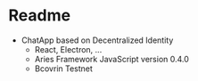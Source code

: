 # Readme 
- ChatApp based on Decentralized Identity
  - React, Electron, ...
  - Aries Framework JavaScript version 0.4.0
  - Bcovrin Testnet

